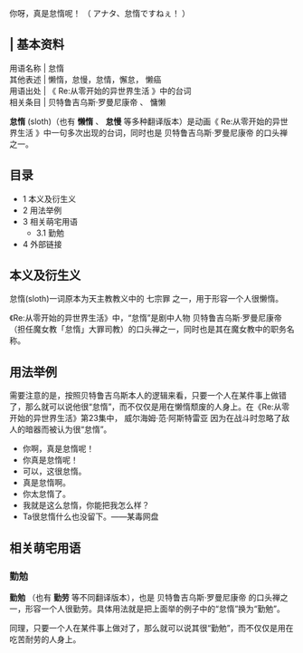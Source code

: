 你呀，真是怠惰呢！  （  アナタ、怠惰ですねぇ！  ）

|  **基本资料**  
---  
用语名称  |  怠惰   
其他表述  |  懒惰，怠慢，怠情，懈怠，  懒癌   
用语出处  |  《  Re:从零开始的异世界生活  》中的台词   
相关条目  |  贝特鲁吉乌斯·罗曼尼康帝  、  慵懒   
  
**怠惰** (sloth)（也有 **懒惰** 、 **怠慢** 等多种翻译版本）是动画《  Re:从零开始的异世界生活
》中一句多次出现的台词，同时也是  贝特鲁吉乌斯·罗曼尼康帝  的口头禅之一。

##  目录

  * 1  本义及衍生义 
  * 2  用法举例 
  * 3  相关萌宅用语 
    * 3.1  勤勉 
  * 4  外部链接 

##  本义及衍生义

怠惰(sloth)一词原本为天主教教义中的  七宗罪  之一，用于形容一个人很懒惰。

《Re:从零开始的异世界生活》中，“怠惰”是剧中人物  贝特鲁吉乌斯·罗曼尼康帝
（担任魔女教「怠惰」大罪司教）的口头禅之一，同时也是其在魔女教中的职务名称。

##  用法举例

需要注意的是，按照贝特鲁吉乌斯本人的逻辑来看，只要一个人在某件事上做错了，那么就可以说他很“怠惰”，而不仅仅是用在懒惰颓废的人身上。在《Re:从零开始的异世界生活》第23集中，
威尔海姆·范·阿斯特雷亚  因为在战斗时忽略了敌人的暗器而被认为很“怠惰”。

  * 你啊，真是怠惰呢！ 
  * 你真是怠惰呢！ 
  * 可以，这很怠惰。 
  * 真是怠惰啊。 
  * 你太怠惰了。 
  * 我就是这么怠惰，你能把我怎么样？ 
  * Ta很怠惰什么也没留下。——某毒网盘 

##  相关萌宅用语

###  勤勉

**勤勉** （也有 **勤劳** 等不同翻译版本），也是  贝特鲁吉乌斯·罗曼尼康帝
的口头禅之一，形容一个人很勤劳。具体用法就是把上面举的例子中的“怠惰”换为“勤勉”。

同理，只要一个人在某件事上做对了，那么就可以说其很“勤勉”，而不仅仅是用在吃苦耐劳的人身上。